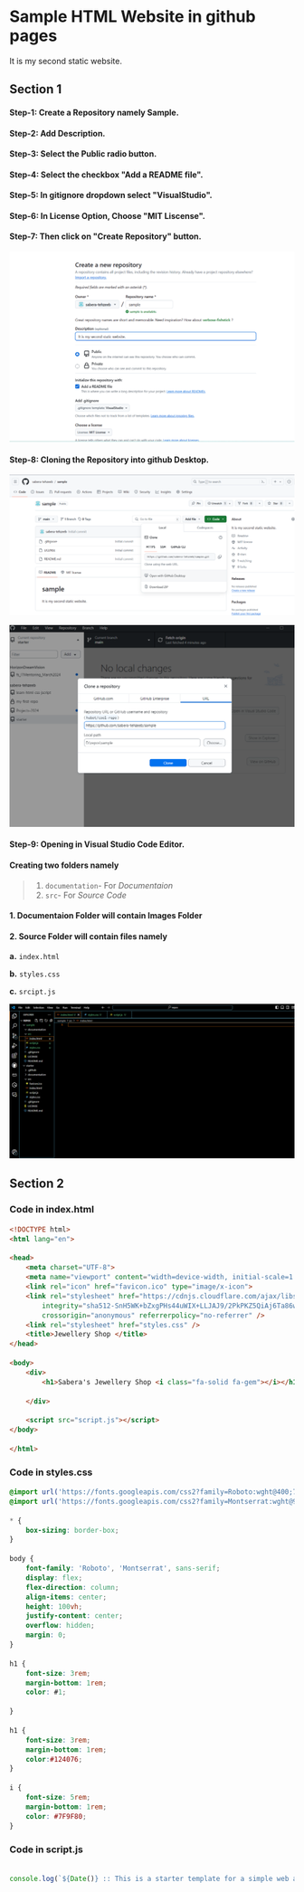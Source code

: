 # Sample HTML Website in github pages

It is my second static website.

## Section 1

#### Step-1: Create a Repository namely Sample.

#### Step-2: Add Description.

#### Step-3: Select the **Public** radio button.

#### Step-4: Select the checkbox **"Add a README file"**.

#### Step-5: In gitignore dropdown select **"VisualStudio"**.

#### Step-6: In License Option, Choose **"MIT Liscense"**.

#### Step-7: Then click on **"Create Repository"** button.

![Step 1 Image](documentation/images/S1.png)

#### Step-8: Cloning the Repository into github Desktop.

![Step 2 Image](documentation/images/S3.png)

![Step 2 Image](documentation/images/S2.png)

#### Step-9: Opening in Visual Studio Code Editor.

#### Creating two folders namely
>
> 1. `documentation`-  For *Documentaion*
> 1. `src`- For *Source Code*
>
#### 1.  Documentaion Folder will contain **Images** Folder

#### 2. Source Folder will contain files namely

 **a.** `index.html`

 **b.** `styles.css`

 **c.** `srcipt.js`

![Step 2 Image](documentation/images/S4.png)

## Section 2

### Code in index.html

```HTML
<!DOCTYPE html>
<html lang="en">

<head>
    <meta charset="UTF-8">
    <meta name="viewport" content="width=device-width, initial-scale=1.0">
    <link rel="icon" href="favicon.ico" type="image/x-icon">
    <link rel="stylesheet" href="https://cdnjs.cloudflare.com/ajax/libs/font-awesome/6.5.2/css/all.min.css"
        integrity="sha512-SnH5WK+bZxgPHs44uWIX+LLJAJ9/2PkPKZ5QiAj6Ta86w+fsb2TkcmfRyVX3pBnMFcV7oQPJkl9QevSCWr3W6A=="
        crossorigin="anonymous" referrerpolicy="no-referrer" />
    <link rel="stylesheet" href="styles.css" />
    <title>Jewellery Shop </title>
</head>

<body>
    <div>
        <h1>Sabera's Jewellery Shop <i class="fa-solid fa-gem"></i></h1>

    </div>

    <script src="script.js"></script>
</body>

</html>
```

### Code in styles.css

```CSS
@import url('https://fonts.googleapis.com/css2?family=Roboto:wght@400;700&display=swap');
@import url('https://fonts.googleapis.com/css2?family=Montserrat:wght@900&display=swap');

* {
    box-sizing: border-box;
}

body {
    font-family: 'Roboto', 'Montserrat', sans-serif;
    display: flex;
    flex-direction: column;
    align-items: center;
    height: 100vh;
    justify-content: center;
    overflow: hidden;
    margin: 0;
}

h1 {
    font-size: 3rem;
    margin-bottom: 1rem;
    color: #1;
    
}

h1 {
    font-size: 3rem;
    margin-bottom: 1rem;
    color:#124076;
}

i {
    font-size: 5rem;
    margin-bottom: 1rem;
    color: #7F9F80;
}
```

### Code in script.js

```JavaScript

console.log(`${Date()} :: This is a starter template for a simple web app.`);
```
